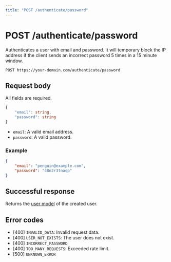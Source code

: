 ```yaml
---
title: "POST /authenticate/password"
---
```


# POST /authenticate/password

Authenticates a user with email and password. It will temporary block the IP address if the client sends an incorrect password 5 times in a 15 minute window.

```
POST https://your-domain.com/authenticate/password
```

## Request body

All fields are required.

```ts
{
    "email": string,
    "password": string
}
```

- `email`: A valid email address.
- `password`: A valid password.

### Example

```json
{
    "email": "penguin@example.com",
    "password": "48n2r3tnaqp"
}
```

## Successful response

Returns the [user model](/api-reference/rest/models/user) of the created user.

## Error codes

- [400] `INVALID_DATA`: Invalid request data.
- [400] `USER_NOT_EXISTS`: The user does not exist.
- [400] `INCORRECT_PASSWORD`
- [400] `TOO_MANY_REQUESTS`: Exceeded rate limit.
- [500] `UNKNOWN_ERROR`
